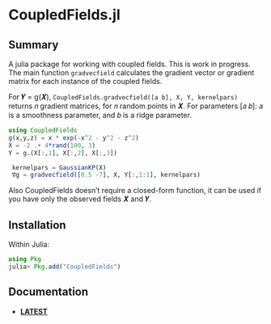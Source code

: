 # CoupledFields.jl

## Summary

A julia package for working with coupled fields. This is work in progress. 
The main function `gradvecfield` calculates the gradient vector or gradient matrix for each instance of the coupled fields.

For 𝒀 = g(𝑿), `CoupledFields.gradvecfield([a b], X, Y, kernelpars)` returns 𝑛 gradient matrices, for 𝑛 random points in 𝑿.
For parameters [𝑎 𝑏]: 𝑎 is a smoothness parameter, and 𝑏 is a ridge parameter.

```julia
using CoupledFields
g(x,y,z) = x * exp(-x^2 - y^2 - z^2)
X = -2 .+ 4*rand(100, 3)
Y = g.(X[:,1], X[:,2], X[:,3])

 kernelpars = GaussianKP(X)
 ∇g = gradvecfield([0.5 -7], X, Y[:,1:1], kernelpars)
```
Also CoupledFields doesn’t require a closed-form function, it can be used if you have only the observed fields 𝑿 and 𝒀.


## Installation

Within Julia:
```julia
using Pkg
julia> Pkg.add("CoupledFields")
```

## Documentation

- [**LATEST**][docs-latest-url]


[docs-latest-url]: https://Mattriks.github.io/CoupledFields.jl/latest
[docs-stable-url]: https://Mattriks.github.io/CoupledFields.jl/stable

